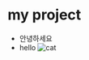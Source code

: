 # my project
- 안녕하세요
- hello
![cat](https://cdnuploads.aa.com.tr/uploads/Contents/2020/05/14/thumbs_b_c_88bedbc66bb57f0e884555e8250ae5f9.jpg?v=140708)
